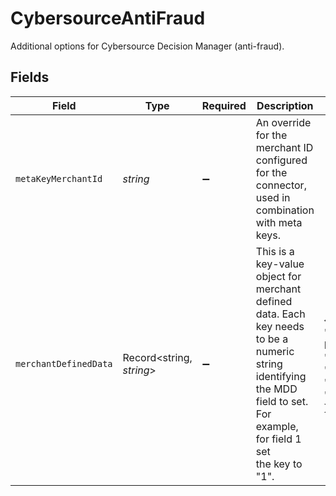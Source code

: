 # CybersourceAntiFraud

Additional options for Cybersource Decision Manager (anti-fraud).


## Fields

| Field                                                                                                                                                                      | Type                                                                                                                                                                       | Required                                                                                                                                                                   | Description                                                                                                                                                                | Example                                                                                                                                                                    |
| -------------------------------------------------------------------------------------------------------------------------------------------------------------------------- | -------------------------------------------------------------------------------------------------------------------------------------------------------------------------- | -------------------------------------------------------------------------------------------------------------------------------------------------------------------------- | -------------------------------------------------------------------------------------------------------------------------------------------------------------------------- | -------------------------------------------------------------------------------------------------------------------------------------------------------------------------- |
| `metaKeyMerchantId`                                                                                                                                                        | *string*                                                                                                                                                                   | :heavy_minus_sign:                                                                                                                                                         | An override for the merchant ID configured for the connector,<br/>used in combination with meta keys.                                                                      |                                                                                                                                                                            |
| `merchantDefinedData`                                                                                                                                                      | Record<string, *string*>                                                                                                                                                   | :heavy_minus_sign:                                                                                                                                                         | This is a key-value object for merchant defined data. Each key needs to be a<br/>numeric string identifying the MDD field to set. For example, for field 1 set<br/>the key to "1". | {<br/>"1": "John Doe",<br/>"2": "trusted",<br/>"99": "recurring"<br/>}                                                                                                     |